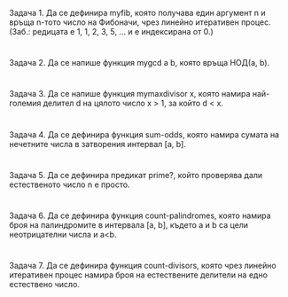 Задача 1. Да се дефинира myfib, която получава един аргумент n и връща n-тото число на Фибоначи, чрез линейно итеративен процес.
(Заб.: редицата е 1, 1, 2, 3, 5, ... и е индексирана от 0.)

#
Задача 2. Да се напише функция mygcd a b, която връща НОД(a, b).

#
Задача 3. Да се напише функция mymaxdivisor x, която намира най-големия делител d на цялото число x > 1, за който d < x.

#
Задача 4. Да се дефинира функция sum-odds, която намира сумата на нечетните числа в затворения интервал [a, b].

#
Задача 5. Да се дефинира предикат prime?, който проверява дали естественото число n е просто.

#
Задача 6. Да се дефинира функция count-palindromes, която намира броя на палиндромите в интервала [a, b], където a и b са цели неотрицателни числа и a<b.

#
Задача 7. Да се дефинира функция count-divisors, която чрез линейно итеративен процес намира броя на естествените делители на едно естествено число.